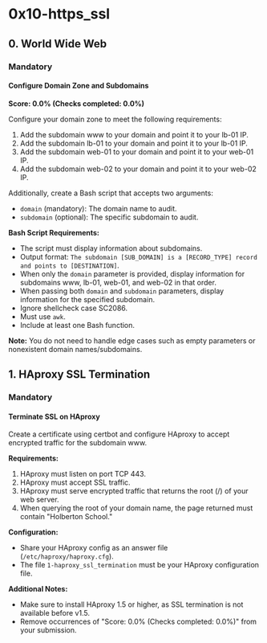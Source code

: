 # 0x10-https_ssl

## 0. World Wide Web

### Mandatory

#### Configure Domain Zone and Subdomains

**Score: 0.0% (Checks completed: 0.0%)**

Configure your domain zone to meet the following requirements:

1. Add the subdomain www to your domain and point it to your lb-01 IP.
2. Add the subdomain lb-01 to your domain and point it to your lb-01 IP.
3. Add the subdomain web-01 to your domain and point it to your web-01 IP.
4. Add the subdomain web-02 to your domain and point it to your web-02 IP.

Additionally, create a Bash script that accepts two arguments:

- `domain` (mandatory): The domain name to audit.
- `subdomain` (optional): The specific subdomain to audit.

**Bash Script Requirements:**

- The script must display information about subdomains.
- Output format: `The subdomain [SUB_DOMAIN] is a [RECORD_TYPE] record and points to [DESTINATION]`.
- When only the `domain` parameter is provided, display information for subdomains www, lb-01, web-01, and web-02 in that order.
- When passing both `domain` and `subdomain` parameters, display information for the specified subdomain.
- Ignore shellcheck case SC2086.
- Must use `awk`.
- Include at least one Bash function.

**Note:** You do not need to handle edge cases such as empty parameters or nonexistent domain names/subdomains.

## 1. HAproxy SSL Termination

### Mandatory

#### Terminate SSL on HAproxy

Create a certificate using certbot and configure HAproxy to accept encrypted traffic for the subdomain www.

**Requirements:**

1. HAproxy must listen on port TCP 443.
2. HAproxy must accept SSL traffic.
3. HAproxy must serve encrypted traffic that returns the root (/) of your web server.
4. When querying the root of your domain name, the page returned must contain "Holberton School."

**Configuration:**

- Share your HAproxy config as an answer file (`/etc/haproxy/haproxy.cfg`).
- The file `1-haproxy_ssl_termination` must be your HAproxy configuration file.

**Additional Notes:**

- Make sure to install HAproxy 1.5 or higher, as SSL termination is not available before v1.5.
- Remove occurrences of "Score: 0.0% (Checks completed: 0.0%)" from your submission.
